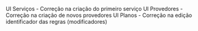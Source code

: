 UI Serviços - Correção na criação do primeiro serviço
UI Provedores - Correção na criação de novos provedores
UI Planos - Correção na edição identificador das regras (modificadores)
